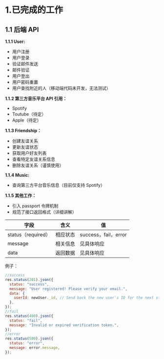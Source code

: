 # 1.已完成的工作

## 1.1 后端 API

**1.1.1 User:**

- 用户注册
- 用户登录
- 验证邮件发送
- 邮件验证
- 用户登出
- 用户密码重置
- 用户查找附近的人（移动端代码未开发，无法测试）

**1.1.2 第三方音乐平台 API 引用：**

- Spotify
- Toutube（待定）
- Apple（待定）

**1.1.3 Friendship：**

- 创建友谊关系
- 更新友谊状态
- 获取用户好友列表
- 查看特定友谊关系信息
- 删除友谊关系（谨慎使用）

**1.1.4 Music:**

- 查询第三方平台音乐信息（目前仅支持 Spotify）

**1.1.5 其他工作：**

- 引入 passport 令牌机制
- 规范了接口返回格式（详细讲解）

| 字段               | 含义     | 值                   |
| ------------------ | -------- | -------------------- |
| status（required） | 相应状态 | success，fail，error |
| message            | 相关信息 | 见具体响应           |
| data               | 返回数据 | 见具体响应           |

例子：

```javascript
//success
res.status(201).json({
  status: "success",
  message: "User registered! Please verify your email.",
  data: {
    userId: newUser._id, // Send back the new user's ID for the next step
  },
});
//fail
res.status(400).json({
  status: "fail",
  message: "Invalid or expired verification token.",
});
//error
res.status(500).json({
  status: "error",
  message: error.message,
});
```
